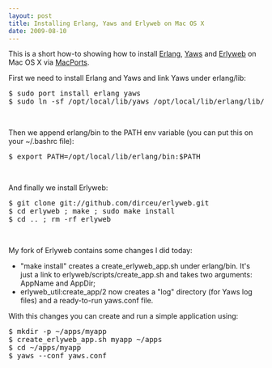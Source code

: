 ```yaml
---
layout: post
title: Installing Erlang, Yaws and Erlyweb on Mac OS X
date: 2009-08-10
---
```


This is a short how-to showing how to install <a title="Erlang Programming Language" href="http://erlang.org/">Erlang</a>, <a title="Yaws" href="http://yaws.hyber.org/">Yaws</a> and <a title="Erlyweb: The Erlang Twist on Web Frameworks" href="http://erlyweb.org/">Erlyweb</a> on Mac OS X via <a title="The MacPorts Project" href="http://www.macports.org/">MacPorts</a>.

<p>First we need to install Erlang and Yaws and link Yaws under erlang/lib:</p>
<pre>$ sudo port install erlang yaws
$ sudo ln -sf /opt/local/lib/yaws /opt/local/lib/erlang/lib/yaws</pre><br />
<p>Then we append erlang/bin to the PATH env variable (you can put this on your ~/.bashrc file):</p>
<pre>$ export PATH=/opt/local/lib/erlang/bin:$PATH</pre><br />
<p>And finally we install Erlyweb:</p>
<pre>$ git clone git://github.com/dirceu/erlyweb.git
$ cd erlyweb ; make ; sudo make install
$ cd .. ; rm -rf erlyweb</pre><br />
<p>My fork of Erlyweb contains some changes I did today:</p>

<ul>
<li>"make install" creates a create_erlyweb_app.sh under erlang/bin. It's just a link to erlyweb/scripts/create_app.sh and takes two arguments: AppName and AppDir;</li>
<li>erlyweb_util:create_app/2 now creates a "log" directory (for Yaws log files) and a ready-to-run yaws.conf file.</li>
</ul>

<p>With this changes you can create and run a simple application using:</p>
<pre>$ mkdir -p ~/apps/myapp
$ create_erlyweb_app.sh myapp ~/apps
$ cd ~/apps/myapp
$ yaws --conf yaws.conf</pre>